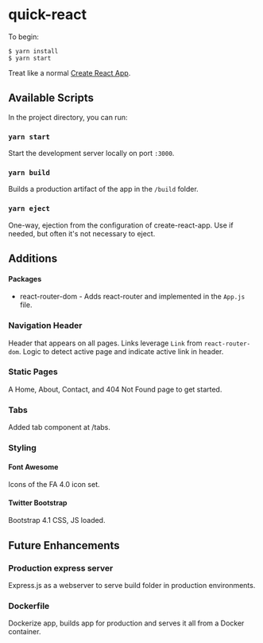 # quick-react

To begin:

```
$ yarn install
$ yarn start
```

Treat like a normal [Create React App](https://github.com/facebook/create-react-app).

## Available Scripts

In the project directory, you can run:

### `yarn start`

Start the development server locally on port `:3000`.

### `yarn build`

Builds a production artifact of the app in the `/build` folder.

### `yarn eject`

One-way, ejection from the configuration of create-react-app. Use if needed, but often it's not necessary to eject.

## Additions

#### Packages

- react-router-dom - Adds react-router and implemented in the `App.js` file.

### Navigation Header

Header that appears on all pages. Links leverage `Link` from `react-router-dom`. Logic to detect active page and indicate active link in header.

### Static Pages

A Home, About, Contact, and 404 Not Found page to get started.

### Tabs

Added tab component at /tabs.

### Styling

#### Font Awesome

Icons of the FA 4.0 icon set.

#### Twitter Bootstrap

Bootstrap 4.1 CSS, JS loaded.

## Future Enhancements

### Production express server

Express.js as a webserver to serve build folder in production environments.

### Dockerfile

Dockerize app, builds app for production and serves it all from a Docker container.
